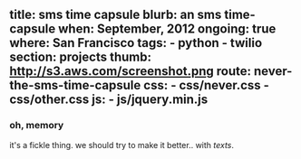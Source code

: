 title: sms time capsule
blurb: an sms time-capsule
when: September, 2012
ongoing: true
where: San Francisco
tags:
    - python
    - twilio
section: projects
thumb: http://s3.aws.com/screenshot.png
route: never-the-sms-time-capsule
css:
    - css/never.css
    - css/other.css
js:
    - js/jquery.min.js
---

### oh, memory

it's a fickle thing.
we should try to make it better..
with *texts*.
